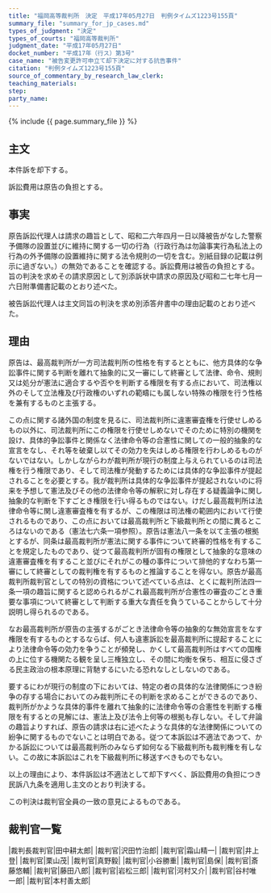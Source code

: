 ```yaml
---
title: "福岡高等裁判所　決定　平成17年05月27日　判例タイムズ1223号155頁"
summary_file: "summary_for_jp_cases.md"
types_of_judgment: "決定"
types_of_courts: "福岡高等裁判所"
judgment_date: "平成17年05月27日"
docket_number: "平成17年（行ス）第3号"
case_name: "被告変更許可申立て却下決定に対する抗告事件"
citation: "判例タイムズ1223号155頁"
source_of_commentary_by_research_law_clerk:
teaching_materials:
step:
party_name:
---
```


{% include {{ page.summary_file }}  %}







## 主文



本件訴を却下する。

訴訟費用は原告の負担とする。





## 事実



原告訴訟代理人は請求の趣旨として、昭和二六年四月一日以降被告がなした警察予備隊の設置並びに維持に関する一切の行為（行政行為は勿論事実行為私法上の行為の外予備隊の設置維持に関する法令規則の一切を含む。別紙目録の記載は例示に過ぎない。）の無効であることを確認する。訴訟費用は被告の負担とする。旨の判決を求めその請求原因として別添訴状中請求の原因及び昭和二七年七月一六日附準備書記載のとおり述べた。

被告訴訟代理人は主文同旨の判決を求め別添答弁書中の理由記載のとおり述べた。





## 理由



原告は、最高裁判所が一方司法裁判所の性格を有するとともに、他方具体的な争訟事件に関する判断を離れて抽象的に又一審にして終審として法律、命令、規則又は処分が憲法に適合するや否やを判断する権限を有する点において、司法権以外のそして立法権及び行政権のいずれの範疇にも属しない特殊の権限を行う性格を兼有するものと主張する。

この点に関する諸外国の制度を見るに、司法裁判所に違憲審査権を行使せしめるもの以外に、司法裁判所にこの権限を行使せしめないでそのために特別の機関を設け、具体的争訟事件と関係なく法律命令等の合憲性に関しての一般的抽象的な宣言をなし、それ等を破棄し以てその効力を失はしめる権限を行わしめるものがないではない。しかしながらわが裁判所が現行の制度上与えられているのは司法権を行う権限であり、そして司法権が発動するためには具体的な争訟事件が提起されることを必要とする。我が裁判所は具体的な争訟事件が提起されないのに将来を予想して憲法及びその他の法律命令等の解釈に対し存在する疑義論争に関し抽象的な判断を下すごとき権限を行い得るものではない。けだし最高裁判所は法律命令等に関し違憲審査権を有するが、この権限は司法権の範囲内において行使されるものであり、この点においては最高裁判所と下級裁判所との間に異るところはないのである（憲法七六条一項参照）。原告は憲法八一条を以て主張の根拠とするが、同条は最高裁判所が憲法に関する事件について終審的性格を有することを規定したものであり、従つて最高裁判所が固有の権限として抽象的な意味の違憲審査権を有すること並びにそれがこの種の事件について排他的すなわち第一審にして終審としての裁判権を有するものと推論することを得ない。原告が最高裁判所裁判官としての特別の資格について述べている点は、とくに裁判所法四一条一項の趣旨に関すると認められるがこれ最高裁判所が合憲性の審査のごとき重要な事項について終審として判断する重大な責任を負うていることからして十分説明し得られるのである。

なお最高裁判所が原告の主張するがごとき法律命令等の抽象的な無効宣言をなす権限を有するものとするならば、何人も違憲訴訟を最高裁判所に提起することにより法律命令等の効力を争うことが頻発し、かくして最高裁判所はすべての国権の上に位する機関たる観を呈し三権独立し、その間に均衡を保ち、相互に侵さざる民主政治の根本原理に背馳するにいたる恐れなしとしないのである。

要するにわが現行の制度の下においては、特定の者の具体的な法律関係につき紛争の存する場合においてのみ裁判所にその判断を求めることができるのであり、裁判所がかような具体的事件を離れて抽象的に法律命令等の合憲性を判断する権限を有するとの見解には、憲法上及び法令上何等の根拠も存しない。そして弁論の趣旨よりすれば、原告の請求は右に述べたような具体的な法律関係についての紛争に関するものでないことは明白である。従つて本訴訟は不適法であつて、かかる訴訟については最高裁判所のみならず如何なる下級裁判所も裁判権を有しない。この故に本訴訟はこれを下級裁判所に移送すべきものでもない。

以上の理由により、本件訴訟は不適法として却下すべく、訴訟費用の負担につき民訴八九条を適用し主文のとおり判決する。

この判決は裁判官全員の一致の意見によるものである。

## 裁判官一覧

|裁判長裁判官|田中耕太郎|
|裁判官|沢田竹治郎|
|裁判官|霜山精一|
|裁判官|井上登|
|裁判官|栗山茂|
|裁判官|真野毅|
|裁判官|小谷勝重|
|裁判官|島保|
|裁判官|斎藤悠輔|
|裁判官|藤田八郎|
|裁判官|岩松三郎|
|裁判官|河村又介|
|裁判官|谷村唯一郎|
|裁判官|本村善太郎|



